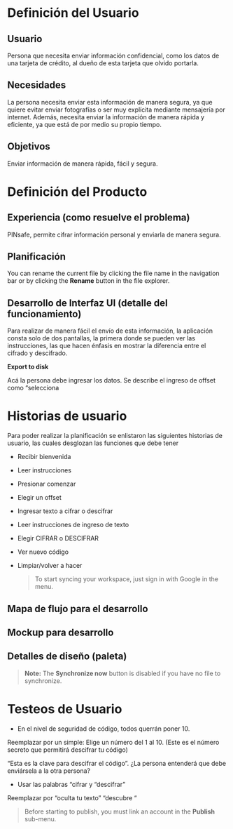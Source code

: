 # **Definición del Usuario**
## **Usuario**


Persona que necesita enviar información confidencial, como los datos de una tarjeta de crédito, al dueño de esta tarjeta que olvido portarla.


## **Necesidades**

La persona necesita enviar esta información de manera segura, ya que quiere evitar enviar fotografías o ser muy explícita mediante mensajería por internet. Además, necesita enviar la información de manera rápida y eficiente, ya que está de por medio su propio tiempo.

## **Objetivos**

Enviar información de manera rápida, fácil y segura.
# **Definición del Producto**


## **Experiencia (como resuelve el problema)**

PINsafe, permite cifrar información personal y enviarla de manera segura.

## **Planificación**

You can rename the current file by clicking the file name in the navigation bar or by clicking the **Rename** button in the file explorer.

## **Desarrollo de Interfaz UI (detalle del funcionamiento)**

Para realizar de manera fácil el envío de esta información, la aplicación consta solo de dos pantallas, la primera donde se pueden ver las instrucciones, las que hacen énfasis en mostrar la diferencia entre el cifrado y descifrado.

**Export to disk** 


Acá la persona debe ingresar los datos. Se describe el ingreso de offset como “selecciona


# **Historias de usuario**

Para poder realizar la planificación se enlistaron las siguientes historias de usuario, las cuales desglozan las funciones que debe tener 
- Recibir bienvenida

- Leer instrucciones

- Presionar comenzar

- Elegir un offset

- Ingresar texto a cifrar o descifrar

- Leer instrucciones de ingreso de texto

- Elegir CIFRAR o DESCIFRAR

- Ver nuevo código

- Limpiar/volver a hacer


	> To start syncing your workspace, just sign in with Google in the menu.



## Mapa de flujo para el desarrollo



## Mockup para desarrollo 



## Detalles de diseño (paleta)



> **Note:** The **Synchronize now** button is disabled if you have no file to synchronize.



# Testeos de Usuario


- En el nivel de seguridad de código, todos querrán poner 10.

Reemplazar por un simple: Elige un número del 1 al 10. (Este es el número secreto que permitirá descifrar tu código)

“Esta es la clave para descifrar el código”.  ¿La persona entenderá que debe enviársela a la otra persona?

- Usar las palabras “cifrar y “descifrar”

Reemplazar por “oculta tu texto” “descubre “

> Before starting to publish, you must link an account in the **Publish** sub-menu.





<!--stackedit_data:
eyJoaXN0b3J5IjpbLTE4NzE5MTEyMDMsLTcyMTY2MjUwMl19
-->
